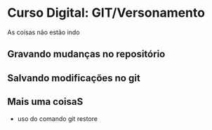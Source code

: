 # Curso Digital: GIT/Versonamento 
 As coisas não estão indo 
## Gravando mudanças no repositório

## Salvando modificações no git
## Mais uma coisaS

* uso do comando git restore
